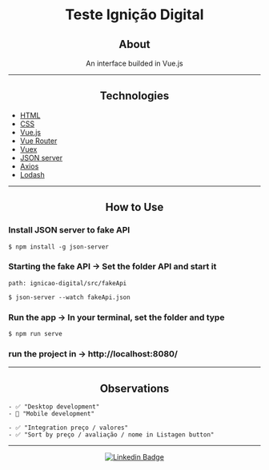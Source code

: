 <h1 align="center">Teste Ignição Digital</h1>

<h2 align="center">About</h2>
   
   <p align="center">
      An interface builded in Vue.js 
   </p>

---

<h2 align="center">Technologies</h2>

- [HTML](https://html.com/)
- [CSS](https://developer.mozilla.org/pt-BR/docs/Web/CSS)
- [Vue.js](https://vuejs.org/)
- [Vue Router](https://router.vuejs.org/)
- [Vuex](https://vuex.vuejs.org/)
- [JSON server](https://github.com/typicode/json-server)
- [Axios](https://www.npmjs.com/package/axios)
- [Lodash](https://lodash.com/)

---

<h2 align="center">How to Use</h2>

<h3>Install JSON server to fake API</h3>

```
$ npm install -g json-server
```

<h3>Starting the fake API -> Set the folder API and start it</h3>

```
path: ignicao-digital/src/fakeApi

$ json-server --watch fakeApi.json
```

<h3>Run the app -> In your terminal, set the folder and type </h3>

```
$ npm run serve
```

<h3>run the project in  -> http://localhost:8080/</h3>

---

<h2 align="center">Observations</h2>

```
- ✅ "Desktop development"
- 🔄 "Mobile development"

- ✅ "Integration preço / valores"
- ✅ "Sort by preço / avaliação / nome in Listagen button"
```

---

<div align="center">

[![Linkedin Badge](https://img.shields.io/badge/-Alexandre%20Lopes-292929?style=flat-square&logo=Linkedin&logoColor=white&link=https://www.linkedin.com/in/aleflopes/)](https://www.linkedin.com/in/aleflopes/)

## </div>
